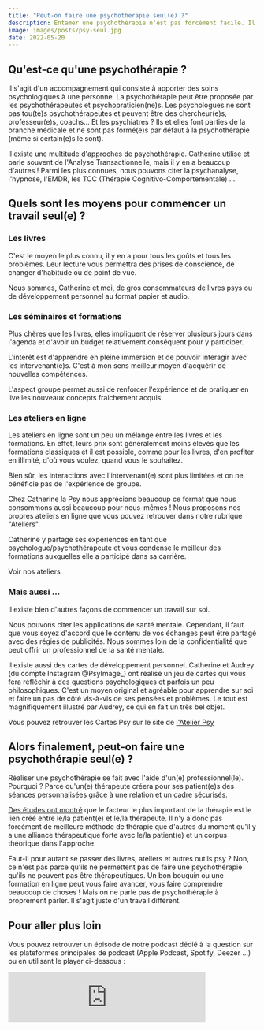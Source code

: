 ```yaml
---
title: "Peut-on faire une psychothérapie seul(e) ?"
description: Entamer une psychothérapie n'est pas forcément facile. Il faut sortir de sa zone de confort, ce qui peut être difficile pour certain(e)s. Cela nécessite aussi de trouver un psy qui nous convienne. Il peut alors être tentant de commencer un travail seul(e). Mais est-ce possible ?
image: images/posts/psy-seul.jpg
date: 2022-05-20
---
```


## Qu'est-ce qu'une psychothérapie ?

Il s'agit d'un accompagnement qui consiste à apporter des soins psychologiques à une personne. La psychothérapie peut être proposée par les psychothérapeutes et psychopraticien(ne)s. Les psychologues ne sont pas tou(te)s psychothérapeutes et peuvent être des chercheur(e)s, professeur(e)s, coachs...
Et les psychiatres ? Ils et elles font parties de la branche médicale et ne sont pas formé(e)s par défaut à la psychothérapie (même si certain(e)s le sont).

Il existe une multitude d'approches de psychothérapie. Catherine utilise et parle souvent de l'Analyse Transactionnelle, mais il y en a beaucoup d'autres ! Parmi les plus connues, nous pouvons citer la psychanalyse, l'hypnose, l'EMDR, les TCC (Thérapie Cognitivo-Comportementale) ...

## Quels sont les moyens pour commencer un travail seul(e) ?

### Les livres

C'est le moyen le plus connu, il y en a pour tous les goûts et tous les problèmes. Leur lecture vous permettra des prises de conscience, de changer d'habitude ou de point de vue.

Nous sommes, Catherine et moi, de gros consommateurs de livres psys ou de développement personnel au format papier et audio.

### Les séminaires et formations

Plus chères que les livres, elles impliquent de réserver plusieurs jours dans l'agenda et d'avoir un budget relativement conséquent pour y participer.

L'intérêt est d'apprendre en pleine immersion et de pouvoir interagir avec les intervenant(e)s. C'est à mon sens meilleur moyen d'acquérir de nouvelles compétences.

L'aspect groupe permet aussi de renforcer l'expérience et de pratiquer en live les nouveaux concepts fraichement acquis.

### Les ateliers en ligne

Les ateliers en ligne sont un peu un mélange entre les livres et les formations. En effet, leurs prix sont généralement moins élevés que les formations classiques et il est possible, comme pour les livres, d'en profiter en illimité, d'où vous voulez, quand vous le souhaitez.

Bien sûr, les interactions avec l'intervenant(e) sont plus limitées et on ne bénéficie pas de l'expérience de groupe.

Chez Catherine la Psy nous apprécions beaucoup ce format que nous consommons aussi beaucoup pour nous-mêmes ! Nous proposons nos propres ateliers en ligne que vous pouvez retrouver dans notre rubrique "Ateliers".

Catherine y partage ses expériences en tant que psychologue/psychothérapeute et vous condense le meilleur des formations auxquelles elle a participé dans sa carrière.

<link-btn text="light" color="primary" url="/ateliers" >Voir nos ateliers</link-btn>

### Mais aussi ...

Il existe bien d'autres façons de commencer un travail sur soi.

Nous pouvons citer les applications de santé mentale. Cependant, il faut que vous soyez d'accord que le contenu de vos échanges peut être partagé avec des régies de publicités. Nous sommes loin de la confidentialité que peut offrir un professionnel de la santé mentale.

Il existe aussi des cartes de développement personnel. Catherine et Audrey (du compte Instagram @PsyImage\_) ont réalisé un jeu de cartes qui vous fera réfléchir à des questions psychologiques et parfois un peu philosophiques. C'est un moyen original et agréable pour apprendre sur soi et faire un pas de côté vis-à-vis de ses pensées et problèmes. Le tout est magnifiquement illustré par Audrey, ce qui en fait un très bel objet.

Vous pouvez retrouver les Cartes Psy sur le site de [l'Atelier Psy](https://latelierpsy.com)

## Alors finalement, peut-on faire une psychothérapie seul(e) ?

Réaliser une psychothérapie se fait avec l'aide d'un(e) professionnel(le). Pourquoi ? Parce qu'un(e) thérapeute créera pour ses patient(e)s des séances personnalisées grâce à une relation et un cadre sécurisés.

[Des études ont montré](https://www.lavoisier.fr/livre/medecine/evaluation-des-psychotherapies/despland/descriptif-9782257207296) que le facteur le plus important de la thérapie est le lien créé entre le/la patient(e) et le/la thérapeute.
Il n'y a donc pas forcément de meilleure méthode de thérapie que d'autres du moment qu'il y a une alliance thérapeutique forte avec le/la patient(e) et un corpus théorique dans l'approche.

Faut-il pour autant se passer des livres, ateliers et autres outils psy ? Non, ce n'est pas parce qu’ils ne permettent pas de faire une psychothérapie qu'ils ne peuvent pas être thérapeutiques. Un bon bouquin ou une formation en ligne peut vous faire avancer, vous faire comprendre beaucoup de choses ! Mais on ne parle pas de psychothérapie à proprement parler. Il s'agit juste d'un travail différent.

## Pour aller plus loin

Vous pouvez retrouver un épisode de notre podcast dédié à la question sur les plateformes principales de podcast (Apple Podcast, Spotify, Deezer ...) ou en utilisant le player ci-dessous :

<iframe src="https://anchor.fm/catherine-la-psy/embed/episodes/Peut-on-faire-une-psychothrapie-sans-psy-e1grqja/a-a7ndbbh" height="102px" width="400px" frameborder="0" scrolling="no"></iframe>
